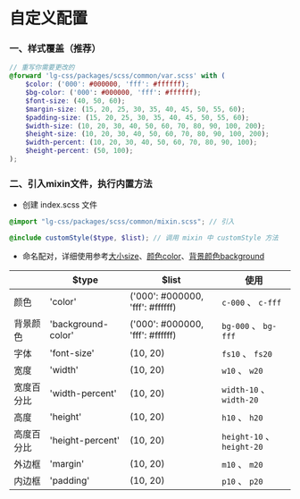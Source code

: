 # 自定义配置

### 一、样式覆盖（推荐）

```index.scss
// 重写你需要更改的
@forward 'lg-css/packages/scss/common/var.scss' with (
    $color: ('000': #000000, 'fff': #ffffff);
    $bg-color: ('000': #000000, 'fff': #ffffff);
    $font-size: (40, 50, 60);
    $margin-size: (15, 20, 25, 30, 35, 40, 45, 50, 55, 60);
    $padding-size: (15, 20, 25, 30, 35, 40, 45, 50, 55, 60);
    $width-size: (10, 20, 30, 40, 50, 60, 70, 80, 90, 100, 200);
    $height-size: (10, 20, 30, 40, 50, 60, 70, 80, 90, 100, 200);
    $width-percent: (10, 20, 30, 40, 50, 60, 70, 80, 90, 100);
    $height-percent: (50, 100);
);
```

### 二、引入mixin文件，执行内置方法

- 创建 index.scss 文件

```index.scss
@import "lg-css/packages/scss/common/mixin.scss"; // 引入

@include customStyle($type, $list); // 调用 mixin 中 customStyle 方法
```

- 命名配对，详细使用参考[大小size](/basics/size)、[颜色color](/basics/color)、[背景颜色background](/basics/background)

| | \$type |\$list|使用|
| ---- | ---------------------- |---|---|
| 颜色 | 'color' |('000': #000000, 'fff': #ffffff)| `c-000` 、 `c-fff` |
| 背景颜色 | 'background-color' |('000': #000000, 'fff': #ffffff)| `bg-000` 、 `bg-fff` |
| 字体 | 'font-size' |(10, 20)| `fs10` 、 `fs20` |
| 宽度 | 'width' |(10, 20)| `w10` 、 `w20` |
| 宽度百分比 | 'width-percent' |(10, 20)| `width-10` 、 `width-20` |
| 高度 | 'height' |(10, 20)| `h10` 、 `h20` |
| 高度百分比 | 'height-percent' |(10, 20)| `height-10` 、 `height-20` |
| 外边框 | 'margin' |(10, 20)| `m10` 、 `m20` |
| 内边框 | 'padding' |(10, 20)| `p10` 、 `p20` |

